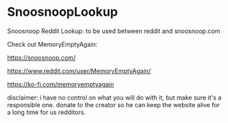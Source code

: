 # SnoosnoopLookup
Snoosnoop Reddit Lookup: to be used between reddit and snoosnoop.com

Check out MemoryEmptyAgain:

https://snoosnoop.com/

https://www.reddit.com/user/MemoryEmptyAgain/

https://ko-fi.com/memoryemptyagain


disclaimer: i have no control on what you will do with it, but make sure it's a responsible one. donate to the creator so he can keep the website alive for a long time for us redditors.
